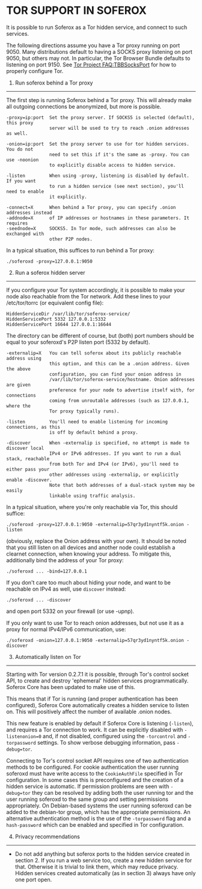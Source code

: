 TOR SUPPORT IN SOFEROX
======================

It is possible to run Soferox as a Tor hidden service, and connect to such services.

The following directions assume you have a Tor proxy running on port 9050. Many distributions default to having a SOCKS proxy listening on port 9050, but others may not. In particular, the Tor Browser Bundle defaults to listening on port 9150. See [Tor Project FAQ:TBBSocksPort](https://www.torproject.org/docs/faq.html.en#TBBSocksPort) for how to properly
configure Tor.


1. Run soferox behind a Tor proxy
---------------------------------

The first step is running Soferox behind a Tor proxy. This will already make all
outgoing connections be anonymized, but more is possible.

    -proxy=ip:port  Set the proxy server. If SOCKS5 is selected (default), this proxy
                    server will be used to try to reach .onion addresses as well.

    -onion=ip:port  Set the proxy server to use for tor hidden services. You do not
                    need to set this if it's the same as -proxy. You can use -noonion
                    to explicitly disable access to hidden service.

    -listen         When using -proxy, listening is disabled by default. If you want
                    to run a hidden service (see next section), you'll need to enable
                    it explicitly.

    -connect=X      When behind a Tor proxy, you can specify .onion addresses instead
    -addnode=X      of IP addresses or hostnames in these parameters. It requires
    -seednode=X     SOCKS5. In Tor mode, such addresses can also be exchanged with
                    other P2P nodes.

In a typical situation, this suffices to run behind a Tor proxy:

    ./soferoxd -proxy=127.0.0.1:9050


2. Run a soferox hidden server
------------------------------

If you configure your Tor system accordingly, it is possible to make your node also
reachable from the Tor network. Add these lines to your /etc/tor/torrc (or equivalent
config file):

    HiddenServiceDir /var/lib/tor/soferox-service/
    HiddenServicePort 5332 127.0.0.1:5332
    HiddenServicePort 16644 127.0.0.1:16644

The directory can be different of course, but (both) port numbers should be equal to
your soferoxd's P2P listen port (5332 by default).

    -externalip=X   You can tell soferox about its publicly reachable address using
                    this option, and this can be a .onion address. Given the above
                    configuration, you can find your onion address in
                    /var/lib/tor/soferox-service/hostname. Onion addresses are given
                    preference for your node to advertise itself with, for connections
                    coming from unroutable addresses (such as 127.0.0.1, where the
                    Tor proxy typically runs).

    -listen         You'll need to enable listening for incoming connections, as this
                    is off by default behind a proxy.

    -discover       When -externalip is specified, no attempt is made to discover local
                    IPv4 or IPv6 addresses. If you want to run a dual stack, reachable
                    from both Tor and IPv4 (or IPv6), you'll need to either pass your
                    other addresses using -externalip, or explicitly enable -discover.
                    Note that both addresses of a dual-stack system may be easily
                    linkable using traffic analysis.

In a typical situation, where you're only reachable via Tor, this should suffice:

    ./soferoxd -proxy=127.0.0.1:9050 -externalip=57qr3yd1nyntf5k.onion -listen

(obviously, replace the Onion address with your own). It should be noted that you still
listen on all devices and another node could establish a clearnet connection, when knowing
your address. To mitigate this, additionally bind the address of your Tor proxy:

    ./soferoxd ... -bind=127.0.0.1

If you don't care too much about hiding your node, and want to be reachable on IPv4
as well, use `discover` instead:

    ./soferoxd ... -discover

and open port 5332 on your firewall (or use -upnp).

If you only want to use Tor to reach onion addresses, but not use it as a proxy
for normal IPv4/IPv6 communication, use:

    ./soferoxd -onion=127.0.0.1:9050 -externalip=57qr3yd1nyntf5k.onion -discover

3. Automatically listen on Tor
--------------------------------

Starting with Tor version 0.2.7.1 it is possible, through Tor's control socket
API, to create and destroy 'ephemeral' hidden services programmatically.
Soferox Core has been updated to make use of this.

This means that if Tor is running (and proper authentication has been configured),
Soferox Core automatically creates a hidden service to listen on. This will positively
affect the number of available .onion nodes.

This new feature is enabled by default if Soferox Core is listening (`-listen`), and
requires a Tor connection to work. It can be explicitly disabled with `-listenonion=0`
and, if not disabled, configured using the `-torcontrol` and `-torpassword` settings.
To show verbose debugging information, pass `-debug=tor`.

Connecting to Tor's control socket API requires one of two authentication methods to be
configured. For cookie authentication the user running soferoxd must have write access
to the `CookieAuthFile` specified in Tor configuration. In some cases this is
preconfigured and the creation of a hidden service is automatic. If permission problems
are seen with `-debug=tor` they can be resolved by adding both the user running tor and
the user running soferoxd to the same group and setting permissions appropriately. On
Debian-based systems the user running soferoxd can be added to the debian-tor group,
which has the appropriate permissions. An alternative authentication method is the use
of the `-torpassword` flag and a `hash-password` which can be enabled and specified in
Tor configuration.

4. Privacy recommendations
---------------------------

- Do not add anything but soferox ports to the hidden service created in section 2.
  If you run a web service too, create a new hidden service for that.
  Otherwise it is trivial to link them, which may reduce privacy. Hidden
  services created automatically (as in section 3) always have only one port
  open.
